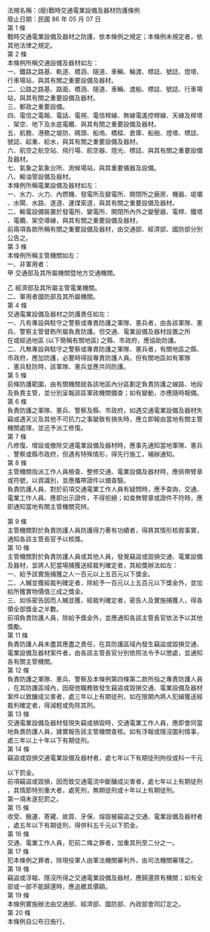 法規名稱：(廢)戰時交通電業設備及器材防護條例  
廢止日期：民國 86 年 05 月 07 日  
第 1 條  
戰時交通電業設備及器材之防護，依本條例之規定；本條例未規定者，依  
其他法律之規定。  
第 2 條  
本條例所稱交通設備及器材如左：  
一、鐵路之路基、軌道、橋涵、隧道、車輛、輪渡、標誌、號誌、燈塔、  
行車場站，與其有關之重要設備及器材。  
二、公路之路基、路面、橋涵、隧道、車輛、渡船、標誌、號誌、行車場  
站，與其有關之重要設備及器材。  
三、郵政之重要設備。  
四、電信之電報、電話、電視、電信桿線、無線電遙控桿線、天線及桿塔  
、架空、地下及水底電纜、與其有關之重要設備及器材。  
五、航務、港務之堤防、碼頭、船塢、橋樑、倉庫、船舶、燈塔、標誌、  
號誌、起重、給水，與其有關之重要設備及器材。  
六、航空之航空站、飛行場、航空器、燈光、標誌、與其有關之重要設備  
及器材。  
七、氣象之氣象台所、測候場站，與其重要儀器及設備。  
八、輸油管設備及器材。  
本條例所稱電業設備及器材如左：  
一、水力、火力、內燃機、發電所及變電所、開閉所之廠房、機器、堤壩  
、水閘、水路、遂道、運煤索道，與其有關之重要設備及器材。  
二、輸電設備裝置於發電所、變電所、開閉所內外之變壓器、電桿、鐵塔  
、電纜、架空導線，與其有關之重要設備及器材。  
前兩項各款所稱有關之重要設備及器材，由交通部、經濟部、國防部分別  
公告之。  
第 3 條  
本條例所稱主管機關如左：  
一、非軍用者：  
甲 交通部及其所屬機關暨地方交通機關。  


乙 經濟部及其所屬主管電業機關。  
二、軍用者國防部及其所屬機關。  
第 4 條  
交通電業設備及器材之防護責任如左：  
一、凡有專設與駐守之警察或專責防護之軍隊、憲兵者，由各該軍隊、憲  
兵、警察主管督飭所屬負責防護。但交通、電業設備及器材設置之所  
在或經過地區 (以下簡稱有關地區) 之縣、市政府，應協助防護。  
二、凡無專設與駐守之警察或專責防護之軍隊、憲兵者，有關地區之縣、  
市政府，應加防護，必要時得設專責防護人員。但有關地區如有軍隊  
、憲兵駐防時，該軍隊、憲兵並應共同防護。  
第 5 條  
前條防護範圍，由有關機關就各該地區內分區劃定負責防護之線路、地段  
及負責主管，並分別呈報該區軍政機關備查；如有變動，亦應隨時報備。  
第 6 條  
負責防護之軍隊、憲兵、警察及縣、市政府，如遇交通電業設備及器材失  
竊或遇天災及其他不可抗力之事變致有損失時，應立即報由當地有關主管  
機關處理，並迅予派工修復。  
第 7 條  
凡修復、增設或撤除交通電業設備及器材時，應事先通知當地軍隊、憲兵  
、警察或縣市政府，但遇有特殊情形，得先行施工，補辦通知。  
第 8 條  
主管機關指派工作人員檢查、整修交通、電業設備及器材時，應佩帶臂章  
或符號，以資識別，並應攜帶證件以備查驗。  
負責防護人員、對於前項交通電業工作人員有疑問時，應予查詢，交通、  
電業工作人員、應即出示證件，不得拒絕；如查無臂章或證件不符時，應  
即通知當地有關主管機關究辨。  


第 9 條  
主管機關對於負責防護人員防護得力著有功績者，得將其情形核敘事實，  
通知各該主管長官予以核獎。  
第 10 條  
主管機關對於負責防護人員或其他人員，發覺竊盜或毀損交通、電業設備  
及器材，並將人犯當場捕獲送經裁判確定者，其給獎辦法如左：  
一、給予該實施捕獲之人一百元以上五百元以下獎金。  
二、人贓並獲經裁判確定者，除給予一百元以上五百元以下獎金外，並加  
給所獲實物價值三成之獎金。  
三、如係密告因而人贓並獲，經裁判確定者，密告人及實施捕獲人，得各  
領全部獎金之半數。  
前項負責防護人員，除給予獎金外，並應通知各該主管長官依法予以其他  
獎勵。  
第 11 條  
負責防護人員未盡其應盡之責任，在其防護區域內發生竊盜或毀損交通、  
電業設備及器材案件者，由各該主管長官分別依照法令予以懲處，並通知  
各有關主管機關。  
第 12 條  
負責防護之軍隊、憲兵、警察及本條例第四條第二款所指之專責防護人員  
，在其防護區域內，因廢弛職務致發生竊盜或毀損交通、電業設備及器材  
案件以致釀成災害者，處三年以上有期徒刑，如在限期內將人犯緝獲送經  
裁判確定者，得減輕或免除其刑。  
第 13 條  
交通電業設備及器材發現失竊或損毀時，交通電業工作人員，應即會同當  
地負責防護人員，據實報告該主管機關查核。如有浮報或隱沒圖利情事，  
處三年以上十年以下有期徒刑。  
第 14 條  
竊盜或毀損交通電業設備及器材者，處七年以下有期徒刑拘役或科一千元  


以下罰金。  
前項竊盜或毀損，因而致交通電流中斷釀成災害者，處七年以上有期徒刑  
，其情節特別重大者，處死刑，無期徒刑或十年以上有期徒刑。  
第一項未遂犯罰之。  
第 15 條  
收受、搬運、寄藏、故買、牙保、熔毀被竊盜之交通、電業設備及器材者  
，處五年以下有期徒刑，得併科五千元以下罰金。  
第 16 條  
交通、電業工作人員，犯前二條之罪者，加重其刑至二分之一。  
第 17 條  
犯本條例之罪者，除現役軍人由軍法機關審判外，由司法機關審理之。  
第 18 條  
竊盜或浮報、隱沒所得之交通電業設備及器材，應歸還原有機關；如有全  
部或一部不能歸還時，應追繳其價額。  
第 19 條  
本條例實施辦法由交通部、經濟部、國防部、內政部會同訂定之。  
第 20 條  
本條例自公布日施行。  


